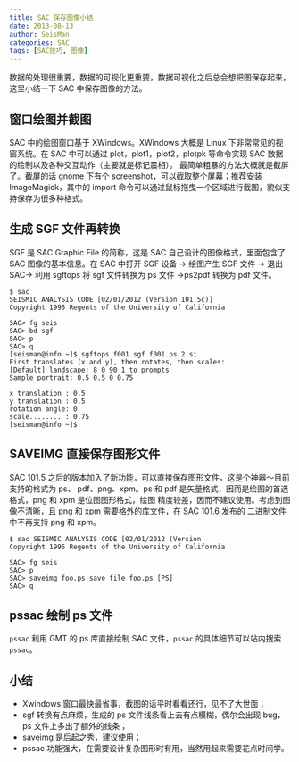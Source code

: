 ```yaml
---
title: SAC 保存图像小结
date: 2013-08-13
author: SeisMan
categories: SAC
tags: [SAC技巧, 图像]
---
```


数据的处理很重要，数据的可视化更重要，数据可视化之后总会想把图保存起来，这里小结一下 SAC 中保存图像的方法。

<!--more-->

## 窗口绘图并截图

SAC 中的绘图窗口基于 XWindows。XWindows 大概是 Linux 下非常常见的视窗系统。在 SAC 中可以通过
plot，plot1，plot2，plotpk 等命令实现 SAC 数据的绘制以及各种交互动作（主要就是标记震相）。
最简单粗暴的方法大概就是截屏了。截屏的话 gnome 下有个 screenshot，可以截取整个屏幕；推荐安装
ImageMagick，其中的 import 命令可以通过鼠标拖曳一个区域进行截图，貌似支持保存为很多种格式。

## 生成 SGF 文件再转换

SGF 是 SAC Graphic
File 的简称，这是 SAC 自己设计的图像格式，里面包含了 SAC 图像的基本信息。在 SAC 中打开 SGF 设备 -\>
绘图产生 SGF 文件 -\> 退出 SAC-\> 利用 sgftops 将 sgf 文件转换为 ps 文件 -\>ps2pdf 转换为 pdf 文件。

    $ sac
    SEISMIC ANALYSIS CODE [02/01/2012 (Version 101.5c)]
    Copyright 1995 Regents of the University of California

    SAC> fg seis
    SAC> bd sgf
    SAC> p
    SAC> q
    [seisman@info ~]$ sgftops f001.sgf f001.ps 2 si
    First translates (x and y), then rotates, then scales:
    [Default] landscape: 8 0 90 1 to prompts
    Sample portrait: 0.5 0.5 0 0.75

    x translation : 0.5
    y translation : 0.5
    rotation angle: 0
    scale........ : 0.75
    [seisman@info ~]$

## SAVEIMG 直接保存图形文件

SAC 101.5 之后的版本加入了新功能，可以直接保存图形文件，这是个神器～目前支持的格式为 ps、
pdf、png、xpm。ps 和 pdf 是矢量格式，因而是绘图的首选格式，png 和 xpm 是位图图形格式，绘图
精度较差，因而不建议使用。考虑到图像不清晰，且 png 和 xpm 需要格外的库文件，在 SAC 101.6 发布的
二进制文件中不再支持 png 和 xpm。

    $ sac SEISMIC ANALYSIS CODE [02/01/2012 (Version
    Copyright 1995 Regents of the University of California

    SAC> fg seis
    SAC> p
    SAC> saveimg foo.ps save file foo.ps [PS]
    SAC> q

## pssac 绘制 ps 文件

`pssac` 利用 GMT 的 ps 库直接绘制 SAC 文件，`pssac` 的具体细节可以站内搜索 `pssac`。

## 小结

-   Xwindows 窗口最快最省事，截图的话平时看看还行，见不了大世面；
-   sgf 转换有点麻烦，生成的 ps 文件线条看上去有点模糊，偶尔会出现 bug，ps 文件上多出了额外的线条；
-   saveimg 是后起之秀，建议使用；
-   pssac 功能强大，在需要设计复杂图形时有用，当然用起来需要花点时间学。

